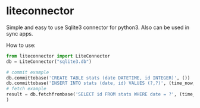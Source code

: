 # liteconnector
Simple and easy to use Sqlite3 connector for python3. Also can be used in sync apps.


How to use:
```python
from liteconnector import LiteConnector
db = LiteConnector("sqlite3.db")

# commit example
db.committobase('CREATE TABLE stats (date DATETIME, id INTEGER)', ())
db.committobase('INSERT INTO stats (date, id) VALUES (?,?)', (time_now, id))
# fetch example
result = db.fetchfrombase('SELECT id FROM stats WHERE date = ?', (time_now,))
)
```
